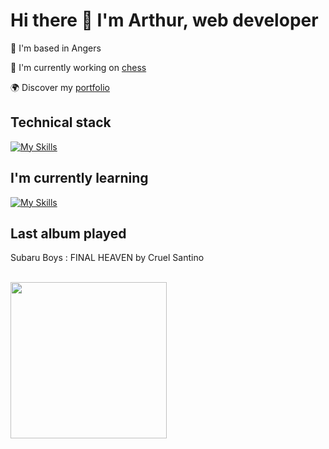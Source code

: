 # Hi there 👋 I'm Arthur, web developer

📍 I'm based in Angers

🚀 I'm currently working on [chess](https://github.com/abroudoux/chess.git)

🌍 Discover my [portfolio](https://abroudoux-portfolio.vercel.app/)

## Technical stack

[![My Skills](https://skillicons.dev/icons?i=js,typescript,react,tailwind,nodejs,adonis,postgres&perline=8)](https://skillicons.dev)

## I'm currently learning

[![My Skills](https://skillicons.dev/icons?i=go,java,docker,svelte,threejs,s&perline=8)](https://skillicons.dev)

## Last album played

<div>
    <p>Subaru Boys : FINAL HEAVEN by Cruel Santino</p>
    <br>
    <img style="width: 250px;" src="https://i.scdn.co/image/ab67616d0000b273cb1c6242218b250959aa475e"/>
</div>
